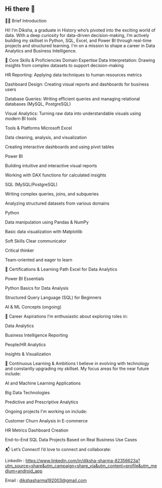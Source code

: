## Hi there 👋
👩‍🎓 Brief Introduction


Hi! I’m Diksha, a graduate in History who’s pivoted into the exciting world of data. With a deep curiosity for data-driven decision-making, I’m actively building my skillset in Python, SQL, Excel, and Power BI through real-time projects and structured learning. I'm on a mission to shape a career in Data Analytics and Business Intelligence.

🔧 Core Skills & Proficiencies
Domain Expertise
Data Interpretation: Drawing insights from complex datasets to support decision-making

HR Reporting: Applying data techniques to human resources metrics

Dashboard Design: Creating visual reports and dashboards for business users

Database Queries: Writing efficient queries and managing relational databases (MySQL, PostgreSQL)

Visual Analytics: Turning raw data into understandable visuals using modern BI tools

Tools & Platforms
Microsoft Excel

Data cleaning, analysis, and visualization

Creating interactive dashboards and using pivot tables

Power BI

Building intuitive and interactive visual reports

Working with DAX functions for calculated insights

SQL (MySQL/PostgreSQL)

Writing complex queries, joins, and subqueries

Analyzing structured datasets from various domains

Python

Data manipulation using Pandas & NumPy

Basic data visualization with Matplotlib

Soft Skills
Clear communicator

Critical thinker

Team-oriented and eager to learn

📜 Certifications & Learning Path
Excel for Data Analytics

Power BI Essentials

Python Basics for Data Analysis

Structured Query Language (SQL) for Beginners

AI & ML Concepts (ongoing)

💼 Career Aspirations
I’m enthusiastic about exploring roles in:

Data Analytics

Business Intelligence Reporting

People/HR Analytics

Insights & Visualization

🌱 Continuous Learning & Ambitions
I believe in evolving with technology and constantly upgrading my skillset. My focus areas for the near future include:

AI and Machine Learning Applications

Big Data Technologies

Predictive and Prescriptive Analytics

Ongoing projects I'm working on include:

Customer Churn Analysis in E-commerce

HR Metrics Dashboard Creation

End-to-End SQL Data Projects Based on Real Business Use Cases

📬 Let’s Connect!
I’d love to connect and collaborate:

LinkedIn : https://www.linkedin.com/in/diksha-sharma-82356623a?utm_source=share&utm_campaign=share_via&utm_content=profile&utm_medium=android_app

Email : dikshasharma192003@gmail.com



